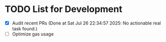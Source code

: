 # TODO List for Development

- [x] Audit recent PRs  (Done at Sat Jul 26 22:34:57 2025: No actionable real task found.)
- [ ] Optimize gas usage
